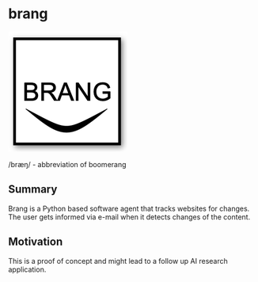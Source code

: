 # brang
![alt text](docs/images/brang.png)

/bræŋ/ - abbreviation of boomerang

## Summary
Brang is a Python based software agent that tracks websites for changes.
The user gets informed via e-mail when it detects changes of the content. 

## Motivation
This is a proof of concept and might lead to a follow up AI research application. 